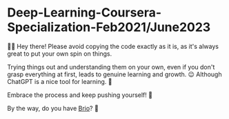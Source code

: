 # Deep-Learning-Coursera-Specialization-Feb2021/June2023

🚫📝 Hey there! Please avoid copying the code exactly as it is, as it's always great to put your own spin on things.

Trying things out and understanding them on your own, even if you don't grasp everything at first, leads to genuine learning and growth. 😉
Although ChatGPT is a nice tool for learning. 🤖

Embrace the process and keep pushing yourself! 💪

By the way, do you have [Brio](https://www.youtube.com/watch?v=vagjXnjqeas)? 👀
